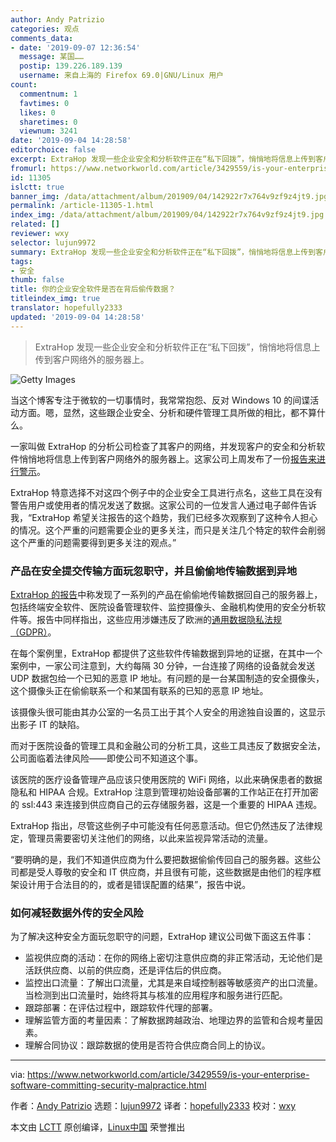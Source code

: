 ```yaml
---
author: Andy Patrizio
categories: 观点
comments_data:
- date: '2019-09-07 12:36:54'
  message: 某国……
  postip: 139.226.189.139
  username: 来自上海的 Firefox 69.0|GNU/Linux 用户
count:
  commentnum: 1
  favtimes: 0
  likes: 0
  sharetimes: 0
  viewnum: 3241
date: '2019-09-04 14:28:58'
editorchoice: false
excerpt: ExtraHop 发现一些企业安全和分析软件正在“私下回拨”，悄悄地将信息上传到客户网络外的服务器上。
fromurl: https://www.networkworld.com/article/3429559/is-your-enterprise-software-committing-security-malpractice.html
id: 11305
islctt: true
banner_img: /data/attachment/album/201909/04/142922r7x764v9zf9z4jt9.jpg
permalink: /article-11305-1.html
index_img: /data/attachment/album/201909/04/142922r7x764v9zf9z4jt9.jpg.thumb.jpg
related: []
reviewer: wxy
selector: lujun9972
summary: ExtraHop 发现一些企业安全和分析软件正在“私下回拨”，悄悄地将信息上传到客户网络外的服务器上。
tags:
- 安全
thumb: false
title: 你的企业安全软件是否在背后偷传数据？
titleindex_img: true
translator: hopefully2333
updated: '2019-09-04 14:28:58'
---
```



> 
> ExtraHop 发现一些企业安全和分析软件正在“私下回拨”，悄悄地将信息上传到客户网络外的服务器上。
> 
> 
> 


![Getty Images](/data/attachment/album/201909/04/142922r7x764v9zf9z4jt9.jpg)


当这个博客专注于微软的一切事情时，我常常抱怨、反对 Windows 10 的间谍活动方面。嗯，显然，这些跟企业安全、分析和硬件管理工具所做的相比，都不算什么。


一家叫做 ExtraHop 的分析公司检查了其客户的网络，并发现客户的安全和分析软件悄悄地将信息上传到客户网络外的服务器上。这家公司上周发布了一份[报告来进行警示](https://www.extrahop.com/company/press-releases/2019/extrahop-issues-warning-about-phoning-home/)。


ExtraHop 特意选择不对这四个例子中的企业安全工具进行点名，这些工具在没有警告用户或使用者的情况发送了数据。这家公司的一位发言人通过电子邮件告诉我，“ExtraHop 希望关注报告的这个趋势，我们已经多次观察到了这种令人担心的情况。这个严重的问题需要企业的更多关注，而只是关注几个特定的软件会削弱这个严重的问题需要得到更多关注的观点。”


### 产品在安全提交传输方面玩忽职守，并且偷偷地传输数据到异地


[ExtraHop 的报告](https://www.extrahop.com/resources/whitepapers/eh-security-advisory-calling-home-success/)中称发现了一系列的产品在偷偷地传输数据回自己的服务器上，包括终端安全软件、医院设备管理软件、监控摄像头、金融机构使用的安全分析软件等。报告中同样指出，这些应用涉嫌违反了欧洲的[通用数据隐私法规（GDPR）](https://www.csoonline.com/article/3202771/general-data-protection-regulation-gdpr-requirements-deadlines-and-facts.html)。


在每个案例里，ExtraHop 都提供了这些软件传输数据到异地的证据，在其中一个案例中，一家公司注意到，大约每隔 30 分钟，一台连接了网络的设备就会发送 UDP 数据包给一个已知的恶意 IP 地址。有问题的是一台某国制造的安全摄像头，这个摄像头正在偷偷联系一个和某国有联系的已知的恶意 IP 地址。


该摄像头很可能由其办公室的一名员工出于其个人安全的用途独自设置的，这显示出影子 IT 的缺陷。


而对于医院设备的管理工具和金融公司的分析工具，这些工具违反了数据安全法，公司面临着法律风险——即使公司不知道这个事。


该医院的医疗设备管理产品应该只使用医院的 WiFi 网络，以此来确保患者的数据隐私和 HIPAA 合规。ExtraHop 注意到管理初始设备部署的工作站正在打开加密的 ssl:443 来连接到供应商自己的云存储服务器，这是一个重要的 HIPAA 违规。


ExtraHop 指出，尽管这些例子中可能没有任何恶意活动。但它仍然违反了法律规定，管理员需要密切关注他们的网络，以此来监视异常活动的流量。


“要明确的是，我们不知道供应商为什么要把数据偷偷传回自己的服务器。这些公司都是受人尊敬的安全和 IT 供应商，并且很有可能，这些数据是由他们的程序框架设计用于合法目的的，或者是错误配置的结果”，报告中说。


### 如何减轻数据外传的安全风险


为了解决这种安全方面玩忽职守的问题，ExtraHop 建议公司做下面这五件事：


* 监视供应商的活动：在你的网络上密切注意供应商的非正常活动，无论他们是活跃供应商、以前的供应商，还是评估后的供应商。
* 监控出口流量：了解出口流量，尤其是来自域控制器等敏感资产的出口流量。当检测到出口流量时，始终将其与核准的应用程序和服务进行匹配。
* 跟踪部署：在评估过程中，跟踪软件代理的部署。
* 理解监管方面的考量因素：了解数据跨越政治、地理边界的监管和合规考量因素。
* 理解合同协议：跟踪数据的使用是否符合供应商合同上的协议。




---


via: <https://www.networkworld.com/article/3429559/is-your-enterprise-software-committing-security-malpractice.html>


作者：[Andy Patrizio](https://www.networkworld.com/author/Andy-Patrizio/) 选题：[lujun9972](https://github.com/lujun9972) 译者：[hopefully2333](https://github.com/hopefully2333) 校对：[wxy](https://github.com/wxy)


本文由 [LCTT](https://github.com/LCTT/TranslateProject) 原创编译，[Linux中国](https://linux.cn/) 荣誉推出